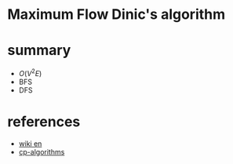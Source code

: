 # Maximum Flow Dinic's algorithm


# summary
- $O(V^2E)$
- BFS
- DFS 


# references
- [wiki en](https://en.wikipedia.org/wiki/Dinic%27s_algorithm)
- [cp-algorithms](https://cp-algorithms.com/graph/dinic.html)